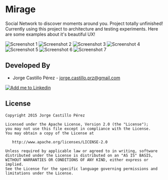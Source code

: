 Mirage
======
Social Network to discover moments around you. Project totally unfinished! Currently using this
project to architecture and testing experiments. Here are some examples about it's beautiful UX!

![Screenshot 1](/raw/screen1.png)
![Screenshot 2](/raw/screen2.png)
![Screenshot 3](/raw/screen3.png)
![Screenshot 4](/raw/screen4.png)
![Screenshot 5](/raw/screen5.png)
![Screenshot 6](/raw/screen6.png)
![Screenshot 7](/raw/screen7.png)

Developed By
------------
* Jorge Castillo Pérez - <jorge.castillo.prz@gmail.com>

<a href="https://www.linkedin.com/in/jorgecastilloprz">
  <img alt="Add me to Linkedin" src="https://github.com/JorgeCastilloPrz/EasyMVP/blob/master/art/linkedin.png" />
</a>

License
-------

    Copyright 2015 Jorge Castillo Pérez

    Licensed under the Apache License, Version 2.0 (the "License");
    you may not use this file except in compliance with the License.
    You may obtain a copy of the License at

       http://www.apache.org/licenses/LICENSE-2.0

    Unless required by applicable law or agreed to in writing, software
    distributed under the License is distributed on an "AS IS" BASIS,
    WITHOUT WARRANTIES OR CONDITIONS OF ANY KIND, either express or implied.
    See the License for the specific language governing permissions and
    limitations under the License.

